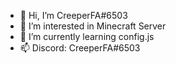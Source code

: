 - 👋 Hi, I’m CreeperFA#6503
- 👀 I’m interested in Minecraft Server
- 🌱 I’m currently learning config.js
- 📫 Discord: CreeperFA#6503

<!---
DJAlexander539/DJAlexander539 is a ✨ special ✨ repository because its `README.md` (this file) appears on your GitHub profile.
You can click the Preview link to take a look at your changes.
--->
